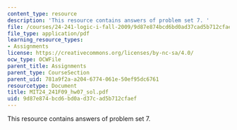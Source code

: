 ```yaml
---
content_type: resource
description: 'This resource contains answers of problem set 7. '
file: /courses/24-241-logic-i-fall-2009/9d87e874bcd6bd0ad37cad5b712cfaef_MIT24_241F09_hw07_sol.pdf
file_type: application/pdf
learning_resource_types:
- Assignments
license: https://creativecommons.org/licenses/by-nc-sa/4.0/
ocw_type: OCWFile
parent_title: Assignments
parent_type: CourseSection
parent_uid: 781a9f2a-a204-6774-061e-50ef95dc6761
resourcetype: Document
title: MIT24_241F09_hw07_sol.pdf
uid: 9d87e874-bcd6-bd0a-d37c-ad5b712cfaef
---
```

This resource contains answers of problem set 7. 